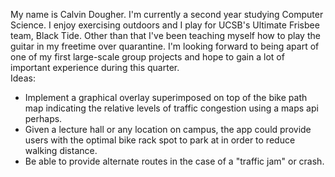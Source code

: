 My name is Calvin Dougher. I'm currently a second year studying Computer Science. I enjoy exercising outdoors and I play for UCSB's Ultimate Frisbee team, Black Tide. Other than that I've been teaching myself how to play the guitar in my freetime over quarantine. I'm looking forward to being apart of one of my first large-scale group projects and hope to gain a lot of important experience during this quarter.  
Ideas:
- Implement a graphical overlay superimposed on top of the bike path map indicating the relative levels of traffic congestion using a maps api perhaps.
- Given a lecture hall or any location on campus, the app could provide users with the optimal bike rack spot to park at in order to reduce walking distance.
- Be able to provide alternate routes in the case of a "traffic jam" or crash.
